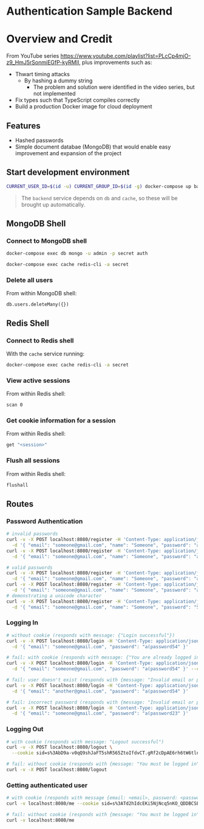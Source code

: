 # Authentication Sample Backend

# Overview and Credit

From YouTube series https://www.youtube.com/playlist?list=PLcCp4mjO-z9_HmJ5rSonmiEGfP-kyRMlI, plus improvements such as:

- Thwart timing attacks
  - By hashing a dummy string
    - The problem and solution were identified in the video series, but not implemented
    <!-- - Send back user object during `/login` request rather than requiring a separate `/me` request -->
- Fix types such that TypeScript compiles correctly
- Build a production Docker image for cloud deployment

## Features

- Hashed passwords
- Simple document databae (MongoDB) that would enable easy improvement and expansion of the project
<!-- - Fully realized Terraform IoC with zero manual AWS configuration -->

## Start development environment

```bash
CURRENT_USER_ID=$(id -u) CURRENT_GROUP_ID=$(id -g) docker-compose up backend
```

> The `backend` service depends on `db` and `cache`, so these will be brought up automatically.

## MongoDB Shell

### Connect to MongoDB shell

```bash
docker-compose exec db mongo -u admin -p secret auth
```

```bash
docker-compose exec cache redis-cli -a secret
```

### Delete all users

From within MongoDB shell:

```
db.users.deleteMany({})
```

## Redis Shell

### Connect to Redis shell

With the `cache` service running:

```bash
docker-compose exec cache redis-cli -a secret
```

### View active sessions

From within Redis shell:

```bash
scan 0
```

### Get cookie information for a session

From within Redis shell:

```bash
get "<session>"
```

### Flush all sessions

From within Redis shell:

```bash
flushall
```

## Routes

### Password Authentication

```bash
# invalid passwords
curl -v -X POST localhost:8080/register -H 'Content-Type: application/json' \
  -d '{ "email": "someone@gmail.com", "name": "Someone", "password": "aPassword54", "passwordConfirmation": "aPassword54" }'
curl -v -X POST localhost:8080/register -H 'Content-Type: application/json' \
  -d '{ "email": "someone@gmail.com", "name": "Someone", "password": "apassword54", "passwordConfirmation": "apassword54" }'

# valid passwords
curl -v -X POST localhost:8080/register -H 'Content-Type: application/json' \
  -d '{ "email": "someone@gmail.com", "name": "Someone", "password": "apassword54!", "passwordConfirmation": "apassword54!" }'
curl -v -X POST localhost:8080/register -H 'Content-Type: application/json' \
  -d '{ "email": "someone@gmail.com", "name": "Someone", "password": "a(password54", "passwordConfirmation": "a(password54" }'
# demonstrating a unicode character
curl -v -X POST localhost:8080/register -H 'Content-Type: application/json' \
  -d '{ "email": "someone@gmail.com", "name": "Someone", "password": "Ś(54343434", "passwordConfirmation": "Ś(54343434" }'
```

### Logging In

```bash
# without cookie (responds with message: {"Login successful"})
curl -v -X POST localhost:8080/login -H 'Content-Type: application/json' \
  -d '{ "email": "someone@gmail.com", "password": "a(password54" }'

# fail: with cookie (responds with message: {"You are already logged in"})
curl -v -X POST localhost:8080/login -H 'Content-Type: application/json' \
  -d '{ "email": "someone@gmail.com", "password": "a(password54" }' --cookie 'sid=s%3AyurLv-_0u9wCJZAkGyDc8cQ-OPNPSAXa.Qe11bpohgT2XoHNMgOY7Yh1NNKgTyItiYGUb0d80jKY'

# fail: user doesn't exist (responds with {message: "Invalid email or password"})
curl -v -X POST localhost:8080/login -H 'Content-Type: application/json' \
  -d '{ "email": "another@gmail.com", "password": "a(password54" }'

# fail: incorrect password (responds with {message: "Invalid email or password"})
curl -v -X POST localhost:8080/login -H 'Content-Type: application/json' \
  -d '{ "email": "someone@gmail.com", "password": "a(password23" }'
```

### Logging Out

```bash
# with cookie (responds with message: "Logout successful")
curl -v -X POST localhost:8080/logout \
  --cookie sid=s%3AbD9a-v0qQ9shJaFT5shR565ZtoIfdvCT.gRf2cDpAE6rh6tW6tlnXnpFWBbQ0OTHt09RKl6GCNoc

# fail: without cookie (responds with {message: "You must be logged in"})
curl -v -X POST localhost:8080/logout
```

### Getting authenticated user

```bash
# with cookie (responds with message {email: <email>, password: <password>})
curl -v localhost:8080/me --cookie sid=s%3ATd2hIdcEKi5NjNcq5nKO_QDDBCSEg--f.aIJLZOkYkdxNs4kVcDFJoUAGASJ62myswncrV3w7M%2FI

# fail: without cookie (responds with {message: "You must be logged in"})
curl -v localhost:8080/me
```
